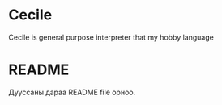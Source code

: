 # Cecile
Cecile is general purpose interpreter that my hobby language

# README
Дууссаны дараа README file орноо.
